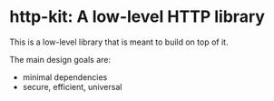 # http-kit: A low-level HTTP library

This is a low-level library that is meant to build on top of it.

The main design goals are:

 * minimal dependencies
 * secure, efficient, universal
